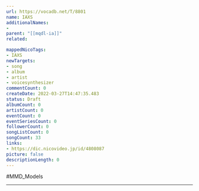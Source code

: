 ```yaml
---
url: https://vocadb.net/T/8801
name: IAXS
additionalNames: 
- 
parent: "[[mqdl-ia]]"
related:

mappedNicoTags:
- IAXS
newTargets:
- song
- album
- artist
- voicesynthesizer
commentCount: 0
createDate: 2022-03-27T14:47:35.483
status: Draft
albumCount: 0
artistCount: 0
eventCount: 0
eventSeriesCount: 0
followerCount: 0
songListCount: 0
songCount: 33
links: 
- https://dic.nicovideo.jp/id/4808087
picture: false
descriptionLength: 0
---
```


#MMD_Models



---

